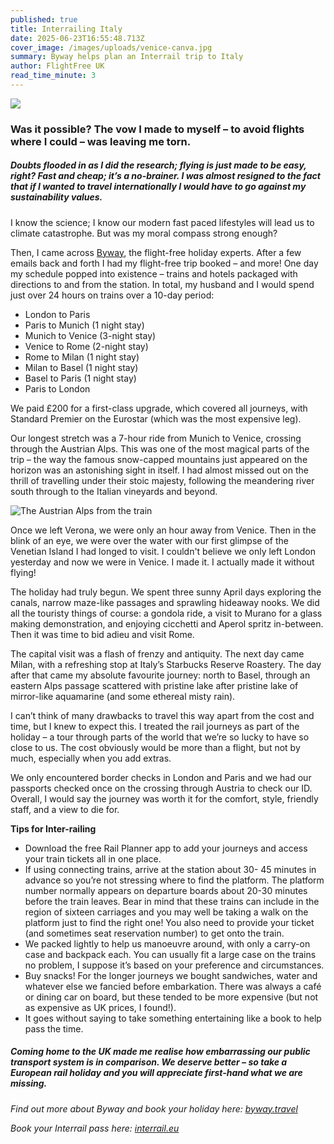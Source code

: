 ```yaml
---
published: true
title: Interrailing Italy
date: 2025-06-23T16:55:48.713Z
cover_image: /images/uploads/venice-canva.jpg
summary: Byway helps plan an Interrail trip to Italy
author: FlightFree UK
read_time_minute: 3
---
```

![](/images/uploads/venice-canva-body.jpg)

### Was it possible? The vow I made to myself – to avoid flights where I could – was leaving me torn.

##### Doubts flooded in as I did the research; flying is just made to be easy, right? Fast and cheap; it’s a no-brainer. I was almost resigned to the fact that if I wanted to travel internationally I would have to go against my sustainability values.

I know the science; I know our modern fast paced lifestyles will lead us to climate catastrophe. But was my moral compass strong enough? 

Then, I came across [Byway](https://www.byway.travel/), the flight-free holiday experts. After a few emails back and forth I had my flight-free trip booked – and more! One day my schedule popped into existence – trains and hotels packaged with directions to and from the station. In total, my husband and I would spend just over 24 hours on trains over a 10-day period:

* London to Paris
* Paris to Munich (1 night stay)
* Munich to Venice (3-night stay)
* Venice to Rome (2-night stay)
* Rome to Milan (1 night stay)
* Milan to Basel (1 night stay)
* Basel to Paris (1 night stay)
* Paris to London

W﻿e paid £200 for a first-class upgrade, which covered all journeys, with Standard Premier on the Eurostar (which was the most expensive leg). 

Our longest stretch was a 7-hour ride from Munich to Venice, crossing through the Austrian Alps. This was one of the most magical parts of the trip – the way the famous snow-capped mountains just appeared on the horizon was an astonishing sight in itself. I had almost missed out on the thrill of travelling under their stoic majesty, following the meandering river south through to the Italian vineyards and beyond. 

![](/images/uploads/austrian-alps_aswarbrick.jpeg "The Austrian Alps from the train")

Once we left Verona, we were only an hour away from Venice. Then in the blink of an eye, we
were over the water with our first glimpse of the Venetian Island I had longed to visit. I couldn't believe we only left London yesterday and now we were in Venice. I made it. I actually made it without flying! 

T﻿he holiday had truly begun. We spent three sunny April days exploring the canals, narrow maze-like passages and sprawling hideaway nooks. We did all the touristy things of course: a gondola ride, a visit to Murano for a glass making demonstration, and enjoying cicchetti and Aperol spritz in-between. Then it was time to bid adieu and visit Rome.

The capital visit was a flash of frenzy and antiquity. The next day came Milan, with a refreshing stop at Italy’s Starbucks Reserve Roastery. The day after that came my absolute favourite journey: north to Basel, through an eastern Alps passage scattered with pristine lake after pristine lake of mirror-like aquamarine (and some ethereal misty rain).

I can’t think of many drawbacks to travel this way apart from the cost and time, but I knew to expect this. I treated the rail journeys as part of the holiday – a tour through parts of the world that we’re so lucky to have so close to us. The cost obviously would be more than a flight, but not by much, especially when you add extras. 

We only encountered border checks in London and Paris and we had our passports
checked once on the crossing through Austria to check our ID. Overall, I would say the journey was worth it for the comfort, style, friendly staff, and a view to die for.

**Tips for Inter-railing**

* Download the free Rail Planner app to add your journeys and access your train tickets all in one place. 
* If using connecting trains, arrive at the station about 30- 45 minutes in advance so you’re not stressing where to find the platform. The platform number normally appears on departure boards about 20-30 minutes before the train leaves. Bear in mind that these trains can include in the region of sixteen carriages and you may well be taking a walk on the platform just to find the right one! You also need to provide your ticket (and sometimes seat reservation number) to get onto the train.
* We packed lightly to help us manoeuvre around, with only a carry-on case and backpack each. You can usually fit a large case on the trains no problem, I suppose it’s based on your preference and circumstances.
* Buy snacks! For the longer journeys we bought sandwiches, water and whatever else we fancied before embarkation. There was always a café or dining car on board, but these tended to be more expensive (but not as expensive as UK prices, I found!). 
* It goes without saying to take something entertaining like a book to help pass the time.

##### Coming home to the UK made me realise how embarrassing our public transport system is in comparison. We deserve better – so take a European rail holiday and you will appreciate first-hand what we are missing.

*F﻿ind out more about Byway and book your holiday here: [byway.travel](https://www.byway.travel/)*

*B﻿ook your Interrail pass here: [interrail.eu](https://www.interrail.eu/en/interrail-passes/global-pass)*